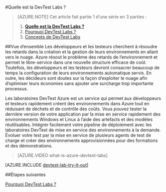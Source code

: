 <properties
    pageTitle="Quelle est la DevTest Labs ? | Microsoft Azure"
    description="Découvrez comment DevTest Labs peut renforcer facile à créer, gérer et surveiller des ordinateurs virtuels Azure"
    services="devtest-lab,virtual-machines"
    documentationCenter="na"
    authors="tomarcher"
    manager="douge"
    editor=""/>

<tags
    ms.service="devtest-lab"
    ms.workload="na"
    ms.tgt_pltfrm="na"
    ms.devlang="na"
    ms.topic="article"
    ms.date="08/25/2016"
    ms.author="tarcher"/>

#<a name="what-is-devtest-labs"></a>Quelle est la DevTest Labs ?

> [AZURE.NOTE]
> Cet article fait partie 1 d’une série en 3 parties :
> 
> 1. **[Quelle est la DevTest Labs ?](devtest-lab-overview.md)**
> 1. [Pourquoi DevTest Labs ?](devtest-lab-why.md)
> 1. [Concepts de DevTest Labs](devtest-lab-concepts.md)

##<a name="overview"></a>Vue d’ensemble
Les développeurs et les testeurs cherchent à résoudre les retards dans la création et la gestion de leurs environnements en allant vers le nuage.  Azure résout le problème des retards de l’environnement et permet le libre-service dans une nouvelle structure efficace de coût.  Toutefois, les développeurs et les testeurs devront consacrer beaucoup de temps la configuration de leurs environnements automatique servis. En outre, les décideurs sont doutes sur la façon d’exploiter le nuage afin d’optimiser leurs économies sans ajouter une surcharge trop importante processus.

Les laboratoires DevTest Azure est un service qui permet aux développeurs et testeurs rapidement créent des environnements dans Azure tout en réduisant de déchets et de contrôle des coûts. Vous pouvez tester la dernière version de votre application par la mise en service rapidement des environnements Windows et Linux à l’aide des artefacts et des modèles réutilisables. Intégrer facilement votre pipeline de déploiement avec les laboratoires DevTest de mise en service des environnements à la demande. Évoluer votre test par la mise en service de plusieurs agents de test de charge et créer des environnements approvisionnées pour des formations et des démonstrations.

> [AZURE.VIDEO what-is-azure-devtest-labs]

[AZURE.INCLUDE [devtest-lab-try-it-out](../../includes/devtest-lab-try-it-out.md)]

##<a name="next-steps"></a>Étapes suivantes

[Pourquoi DevTest Labs ?](devtest-lab-why.md)
